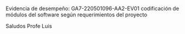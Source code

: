 Evidencia de desempeño: GA7-220501096-AA2-EV01 codificación de módulos del software según
requerimientos del proyecto

Saludos Profe Luis
